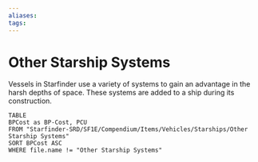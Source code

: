 ```yaml
---
aliases: 
tags: 
---
```


# Other Starship Systems

Vessels in Starfinder use a variety of systems to gain an advantage in the harsh depths of space. These systems are added to a ship during its construction.

``` dataview
TABLE
BPCost as BP-Cost, PCU
FROM "Starfinder-SRD/SF1E/Compendium/Items/Vehicles/Starships/Other Starship Systems"
SORT BPCost ASC
WHERE file.name != "Other Starship Systems"
```